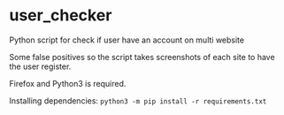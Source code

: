 # user_checker
Python script for check if user have an account on multi website

Some false positives so the script takes screenshots of each site to have the user register.

Firefox and Python3 is required.

Installing dependencies:
`python3 -m pip install -r requirements.txt`
